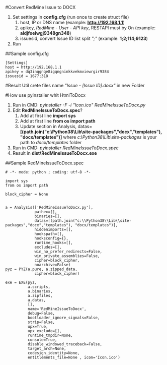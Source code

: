 #Convert RedMine Issue to DOCX

1. Set settings in **config.cfg** (run once to create struct file)
   1. host, IP or DNS name (example: **http://192.168.1.1**)
   2. apikey, *RedMine - User - API key*, RESTAPI must by On (example: **aldjfoeiwgj9348gn348**)
   2. issuesid, convert Issue ID list split *";"* (example: **1;2;114;9123**)
3. Run

##Sample config.cfg
```
[Settings]
host = http://192.168.1.1
apikey = dq3inqgnqe8igqngninkkvekmviewrgir9384
issuesid = 1677;318
```

#Result
Util crete files name *"Issue - [Issue ID].docx"* in new Folder

#How use pyinstaller whit HtmlToDocx

1. Run in CMD: *pyinstaller -F -i "Icon.ico" RedMineIssueToDocx.py*
2. Edit **RedMineIssueToDocx.spec**? 
   1. Add at first line **import sys**
   2. Add at first line **from os import path**
   3. Update section in Analysis, datas=**[(path.join("c:\\Python38\\Lib\\site-packages","docx","templates"), "docx/templates")]** where *c:\\Python38\\Lib\\site-packages* is your path to *docx/templates* folder
3. Run in CMD: *pyinstaller RedMineIssueToDocx.spec*
4. Result in **dist\RedMineIssueToDocx.exe**

##Sample RedMineIssueToDocx.spec
```
# -*- mode: python ; coding: utf-8 -*-

import sys
from os import path

block_cipher = None


a = Analysis(['RedMineIssueToDocx.py'],
             pathex=[],
             binaries=[],
             datas=[(path.join("c:\\Python38\\Lib\\site-packages","docx","templates"), "docx/templates")],
             hiddenimports=[],
             hookspath=[],
             hooksconfig={},
             runtime_hooks=[],
             excludes=[],
             win_no_prefer_redirects=False,
             win_private_assemblies=False,
             cipher=block_cipher,
             noarchive=False)
pyz = PYZ(a.pure, a.zipped_data,
             cipher=block_cipher)

exe = EXE(pyz,
          a.scripts,
          a.binaries,
          a.zipfiles,
          a.datas,  
          [],
          name='RedMineIssueToDocx',
          debug=False,
          bootloader_ignore_signals=False,
          strip=False,
          upx=True,
          upx_exclude=[],
          runtime_tmpdir=None,
          console=True,
          disable_windowed_traceback=False,
          target_arch=None,
          codesign_identity=None,
          entitlements_file=None , icon='Icon.ico')

```


